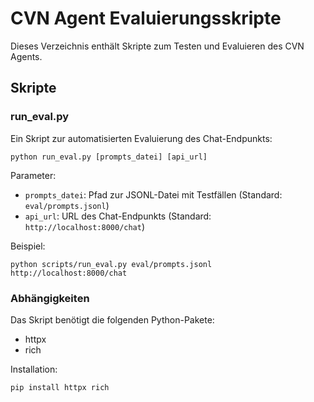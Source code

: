 # CVN Agent Evaluierungsskripte

Dieses Verzeichnis enthält Skripte zum Testen und Evaluieren des CVN Agents.

## Skripte

### run_eval.py

Ein Skript zur automatisierten Evaluierung des Chat-Endpunkts:

```
python run_eval.py [prompts_datei] [api_url]
```

Parameter:
- `prompts_datei`: Pfad zur JSONL-Datei mit Testfällen (Standard: `eval/prompts.jsonl`)
- `api_url`: URL des Chat-Endpunkts (Standard: `http://localhost:8000/chat`)

Beispiel:
```
python scripts/run_eval.py eval/prompts.jsonl http://localhost:8000/chat
```

### Abhängigkeiten

Das Skript benötigt die folgenden Python-Pakete:
- httpx
- rich

Installation:
```
pip install httpx rich
```